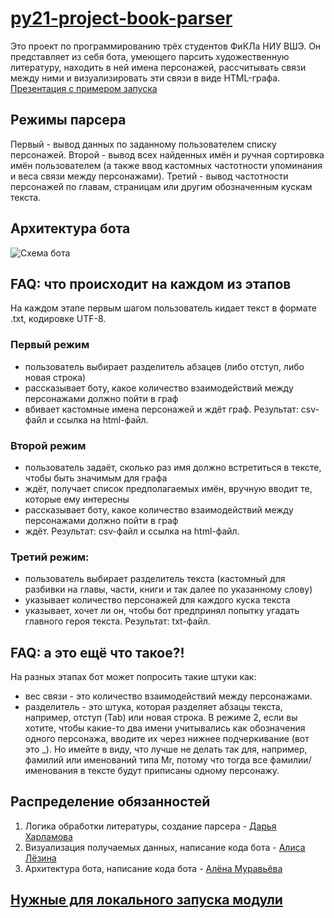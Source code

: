 # [py21-project-book-parser](https://t.me/pyproj_icba_bot)
Это проект по программированию трёх студентов ФиКЛа НИУ ВШЭ.
Он представляет из себя бота, умеющего парсить художественную литературу, находить в ней имена персонажей, рассчитывать связи между ними и визуализировать эти связи в виде HTML-графа.  
[Презентация с примером запуска](https://docs.google.com/presentation/d/15j1VmueZI42IqV_gl9CYikQEbYUJbqJsgdmqB3cjqEM/edit?usp=sharing)

## Режимы парсера
Первый - вывод данных по заданному пользователем списку персонажей.
Второй - вывод всех найденных имён и ручная сортировка имён пользователем (а также ввод кастомных частотности упоминания и веса связи между персонажами).
Третий - вывод частотности персонажей по главам, страницам или другим обозначенным кускам текста.

## Архитектура бота
![Схема бота](https://raw.githubusercontent.com/WadjetEyeTheSpy/py21-project-book-parser/main/bot_scheme.png)

## FAQ: что происходит на каждом из этапов
На каждом этапе первым шагом пользователь кидает текст в формате .txt, кодировке UTF-8.
### Первый режим
- пользователь выбирает разделитель абзацев (либо отступ, либо новая строка)
- рассказывает боту, какое количество взаимодействий между персонажами должно пойти в граф
- вбивает кастомные имена персонажей и ждёт граф. 
Результат: csv-файл и ссылка на html-файл.

### Второй режим
- пользователь задаёт, сколько раз имя должно встретиться в тексте, чтобы быть значимым для графа 
- ждёт, получает список предполагаемых имён, вручную вводит те, которые ему интересны
- рассказывает боту, какое количество взаимодействий между персонажами должно пойти в граф
- ждёт. 
Результат: csv-файл и ссылка на html-файл.

### Третий режим: 
- пользователь выбирает разделитель текста (кастомный для разбивки на главы, части, книги и так далее по указанному слову)
- указывает количество персонажей для каждого куска текста
- указывает, хочет ли он, чтобы бот предпринял попытку угадать главного героя текста. 
Результат: txt-файл.

## FAQ: а это ещё что такое?!
На разных этапах бот может попросить такие штуки как:
- вес связи - это количество взаимодействий между персонажами.
- разделитель - это штука, которая разделяет абзацы текста, например, отступ (Tab) или новая строка.
В режиме 2, если вы хотите, чтобы какие-то два имени учитывались как обозначения одного персонажа, вводите их через нижнее подчеркивание (вот это \_). Но имейте в виду, что лучше не делать так для, например, фамилий или именований типа Mr, потому что тогда все фамилии/именования в тексте будут приписаны одному персонажу. 


## Распределение обязанностей
1. Логика обработки литературы, создание парсера - [Дарья Харламова](https://github.com/harlamovads)
2. Визуализация получаемых данных, написание кода бота - [Алиса Лёзина](https://github.com/WadjetEyeTheSpy)
3. Архитектура бота, написание кода бота - [Алёна Муравьёва](https://github.com/Alhassliebe)

## [Нужные для локального запуска модули](https://github.com/WadjetEyeTheSpy/py21-project-book-parser/blob/main/requirements.txt)
